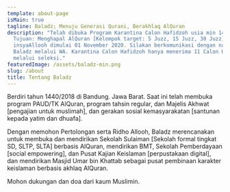 ```yaml
---
template: about-page
isMain: true
tagline: Baladz; Menuju Generasi Qurani, Berakhlaq AlQuran
description: "Telah dibuka Program Karantina Calon Hafidzoh usia min 14 Tahun.
  Tujuan: Menghapal AlQuran [Kelompok target: 5 Juzz, 15 Juzz, 30 Juzz]. Program
  insyaAllooh dimulai 01 November 2020. Silakan berkomunikasi dengan narahubung
  Baladz melalui WA. Karantina Calon Hafidzoh hanya menerima 11 Calon Hafidzoh
  melalui seleksi."
featuredImage: /assets/baladz-min.png
slug: /about
title: Tentang Baladz
---
```

Berdiri tahun 1440/2018 di Bandung. Jawa Barat. Saat ini telah membuka program PAUD/TK AlQuran, program tahsin regular, dan Majelis Akhwat \[pengajian untuk muslimah], dan gerakan sosial kemasyarakatan \[santunan kepada yatim dan dhuafa].

Dengan memohon Pertolongan serta Ridho Allooh, Baladz merencanakan untuk membuka dan mendirikan Sekolah Sulaiman \[Sekolah formal tingkat SD, SLTP, SLTA] berbasis AlQuran, mendirikan BMT, Sekolah Pemberdayaan \[social empowering], dan Pusat Kajian Keislaman \[perpustakaan digital], dan mendirikan Masjid Umar bin Khattab sebagai pusat pembinaan karakter keislaman berbasis akhlaq AlQuran.

Mohon dukungan dan doa dari kaum Muslimin.